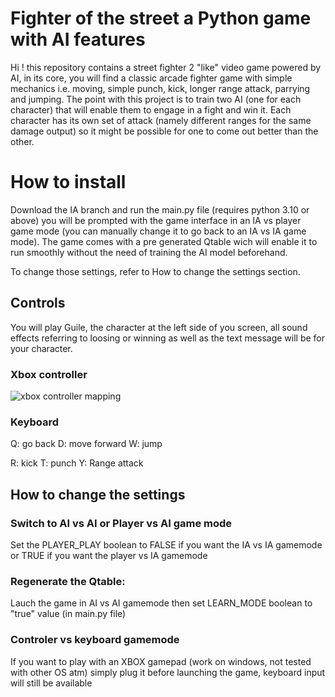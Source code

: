 # Fighter of the street a Python game with AI features

Hi ! this repository contains a street fighter 2 "like" video game powered by AI, in its core, you will find a classic arcade fighter game with simple mechanics i.e. moving, simple punch, kick, longer range attack, parrying and jumping.
The point with this project is to train two AI (one for each character) that will enable them to engage in a fight and win it.
Each character has its own set of attack (namely different ranges for the same damage output) so it might be possible for one to come out better than the other.


# How to install

Download the IA branch and run the main.py file (requires python 3.10 or above) you will be prompted with the game interface in an IA vs player game mode (you can manually change it to go back to an IA vs IA game mode). The game comes with a pre generated Qtable wich will enable it to run smoothly without the need of training the AI model beforehand.

To change those settings, refer to How to change the settings section.

## Controls 
You will play Guile, the character at the left side of you screen, all sound effects referring to loosing or winning as well as the text message will be for your character.


### Xbox controller
![xbox controller mapping](https://media.discordapp.net/attachments/773113743034286081/1042186057220886528/image.png)

### Keyboard
Q: go back
D: move forward
W: jump

R: kick
T: punch
Y: Range attack

## How to change the settings 

### Switch to AI vs AI or Player vs AI game mode
Set the PLAYER_PLAY boolean to FALSE if you want the IA vs IA gamemode or TRUE if you want the player vs IA gamemode

### Regenerate the Qtable: 
Lauch the game in AI vs AI gamemode then set LEARN_MODE boolean to "true" value (in main.py file)

### Controler vs keyboard gamemode
If you want to play with an XBOX gamepad (work on windows, not tested with other OS atm) simply plug it before launching the game, keyboard input will still be available
